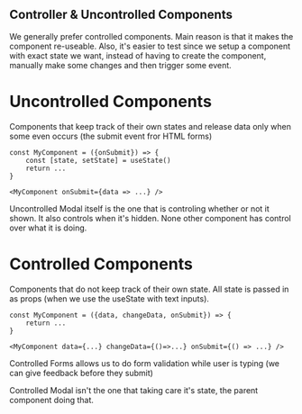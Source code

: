 ## Controller & Uncontrolled Components

We generally prefer controlled components. Main reason is that it makes the component re-useable. Also, it's easier to test since we setup a component with exact state we want, instead of having to create the component, manually make some changes and then trigger some event.

# Uncontrolled Components

Components that keep track of their own states and release data only when some even occurs (the submit event fror HTML forms)

```
const MyComponent = ({onSubmit}) => {
    const [state, setState] = useState()
    return ...
}

<MyComponent onSubmit={data => ...} />
```

Uncontrolled Modal itself is the one that is controling whether or not it shown. It also controls when it's hidden. None other component has control over what it is doing.

# Controlled Components

Components that do not keep track of their own state. All state is passed in as props (when we use the useState with text inputs).

```
const MyComponent = ({data, changeData, onSubmit}) => {
    return ...
}

<MyComponent data={...} changeData={()=>...} onSubmit={() => ...} />
```

Controlled Forms allows us to do form validation while user is typing (we can give feedback before they submit)

Controlled Modal isn't the one that taking care it's state, the parent component doing that.
